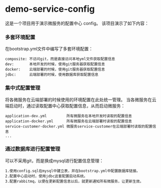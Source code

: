 # demo-service-config
这是一个项目用于演示微服务的配置中心 config。
该项目演示了如下内容：
### 多套环境配置
在bootstrap.yml文件中编写了多套环境配置：
```
composite: 不访问git，而是直接访问本地yml文件获取配置信息
dev:       本地开发的时候，使用git服务器获取配置信息
docker:    云端部署的时候，使用git服务器获取配置信息
jdbc:      云端部署的时候，使用数据库获取配置信息
```
### 集中式配置管理
将各微服务在云端部署的时候使用的环境配置在此处统一管理。
当各微服务在云端启动时，通过读取配置中心获取配置信息，从而启动微服务：
```
application-dev.yml         所有微服务在本地开发时读取的配置信息
application-docker.yml      所有微服务在云端部署时读取的配置信息
service-customer-docker.yml 微服务service-customer在云端部署时读取的配置信息
...
```
### 通过数据库进行配置管理
可以不采用git，而是换成mysql进行配置信息管理：
```
1.使用config.sql在mysql中建立表，并在bootstrap.yml中配置数据库链接。
2.配置中心启动时，使用jdbc这套配置启动系统。
3.配置rabbitmq，以便在更新配置信息以后，就更新通知所有微服务，让更新生效。
```
